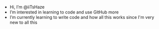 - Hi, I’m @iiTsHaze
- I’m interested in learning to code and use GitHub more
- I’m currently learning to write code and how all this works since I'm very new to all this

